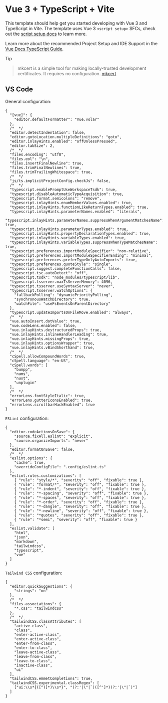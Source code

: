 # Vue 3 + TypeScript + Vite

This template should help get you started developing with Vue 3 and TypeScript in Vite. The template uses Vue 3 `<script setup>` SFCs, check out the [script setup docs](https://v3.vuejs.org/api/sfc-script-setup.html#sfc-script-setup) to learn more.

Learn more about the recommended Project Setup and IDE Support in the [Vue Docs TypeScript Guide](https://vuejs.org/guide/typescript/overview.html#project-setup).

> [!TIP]
> > mkcert is a simple tool for making locally-trusted development certificates. It requires no configuration.
> [mkcert](https://github.com/FiloSottile/mkcert)

## VS Code

General configuration:

```jsonc
{
  "[vue]": {
    "editor.defaultFormatter": "Vue.volar"
  },
  /*  */
  "editor.detectIndentation": false,
  "editor.gotoLocation.multipleDefinitions": "goto",
  "editor.inlayHints.enabled": "offUnlessPressed",
  "editor.tabSize": 2,
  /*  */
  "files.encoding": "utf8",
  "files.eol": "\n",
  "files.insertFinalNewline": true,
  "files.trimFinalNewlines": true,
  "files.trimTrailingWhitespace": true,
  /*  */
  "js/ts.implicitProjectConfig.checkJs": false,
  /*  */
  "typescript.enablePromptUseWorkspaceTsdk": true,
  "typescript.disableAutomaticTypeAcquisition": true,
  "typescript.format.semicolons": "remove",
  "typescript.inlayHints.enumMemberValues.enabled": true,
  "typescript.inlayHints.functionLikeReturnTypes.enabled": true,
  "typescript.inlayHints.parameterNames.enabled": "literals",
  "typescript.inlayHints.parameterNames.suppressWhenArgumentMatchesName": true,
  "typescript.inlayHints.parameterTypes.enabled": true,
  "typescript.inlayHints.propertyDeclarationTypes.enabled": true,
  "typescript.inlayHints.variableTypes.enabled": true,
  "typescript.inlayHints.variableTypes.suppressWhenTypeMatchesName": true,
  "typescript.preferences.importModuleSpecifier": "non-relative",
  "typescript.preferences.importModuleSpecifierEnding": "minimal",
  "typescript.preferences.preferTypeOnlyAutoImports": true,
  "typescript.preferences.quoteStyle": "single",
  "typescript.suggest.completeFunctionCalls": false,
  "typescript.tsc.autoDetect": "off",
  "typescript.tsdk": "node_modules/typescript/lib",
  "typescript.tsserver.maxTsServerMemory": 4096,
  "typescript.tsserver.useSyntaxServer": "never",
  "typescript.tsserver.watchOptions": {
    "fallbackPolling": "dynamicPriorityPolling",
    "synchronousWatchDirectory": true,
    "watchFile": "useFsEventsOnParentDirectory"
  },
  "typescript.updateImportsOnFileMove.enabled": "always",
  /*  */
  "vue.autoInsert.dotValue": true,
  "vue.codeLens.enabled": false,
  "vue.inlayHints.destructuredProps": true,
  "vue.inlayHints.inlineHandlerLeading": true,
  "vue.inlayHints.missingProps": true,
  "vue.inlayHints.optionsWrapper": true,
  "vue.inlayHints.vBindShorthand": true,
  /*  */
  "cSpell.allowCompoundWords": true,
  "cSpell.language": "en-US",
  "cSpell.words": [
    "bumpp",
    "nums",
    "nuxt",
    "unplugin"
  ],
  /*  */
  "errorLens.fontStyleItalic": true,
  "errorLens.gutterIconsEnabled": true,
  "errorLens.scrollbarHackEnabled": true
}
```

`ESLint` configuration:

```jsonc
{
  "editor.codeActionsOnSave": {
    "source.fixAll.eslint": "explicit",
    "source.organizeImports": "never"
  },
  "editor.formatOnSave": false,
  /*  */
  "eslint.options": {
    "cache": true,
    "overrideConfigFile": ".config/eslint.ts"
  },
  "eslint.rules.customizations": [
    { "rule": "style/*", "severity": "off", "fixable": true },
    { "rule": "format/*", "severity": "off", "fixable": true },
    { "rule": "*-indent", "severity": "off", "fixable": true },
    { "rule": "*-spacing", "severity": "off", "fixable": true },
    { "rule": "*-spaces", "severity": "off", "fixable": true },
    { "rule": "*-order", "severity": "off", "fixable": true },
    { "rule": "*-dangle", "severity": "off", "fixable": true },
    { "rule": "*-newline", "severity": "off", "fixable": true },
    { "rule": "*quotes", "severity": "off", "fixable": true },
    { "rule": "*semi", "severity": "off", "fixable": true }
  ],
  "eslint.validate": [
    "html",
    "json",
    "markdown",
    "tailwindcss",
    "typescript",
    "vue"
  ]
}
```

`Tailwind CSS` configuration:

```jsonc
{
  "editor.quickSuggestions": {
    "strings": "on"
  },
  /*  */
  "files.associations": {
    "*.css": "tailwindcss"
  },
  /*  */
  "tailwindCSS.classAttributes": [
    "active-class",
    "class",
    "enter-active-class",
    "enter-active-class",
    "enter-from-class",
    "enter-to-class",
    "leave-active-class",
    "leave-from-class",
    "leave-to-class",
    "inactive-class",
    "ui"
  ],
  "tailwindCSS.emmetCompletions": true,
  "tailwindCSS.experimental.classRegex": [
    ["ui:\\s*{([^)]*)\\s*}", "(?:'|\"|`)([^']*)(?:'|\"|`)"]
  ]
}
```
